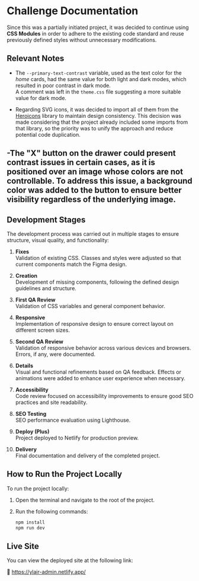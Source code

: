 # Challenge Documentation

Since this was a partially initiated project, it was decided to continue using **CSS Modules** in order to adhere to the existing code standard and reuse previously defined styles without unnecessary modifications.

## Relevant Notes

- The `--primary-text-contrast` variable, used as the text color for the _home_ cards, had the same value for both light and dark modes, which resulted in poor contrast in dark mode.  
  A comment was left in the `theme.css` file suggesting a more suitable value for dark mode.

- Regarding SVG icons, it was decided to import all of them from the [Heroicons](https://heroicons.com/) library to maintain design consistency. This decision was made considering that the project already included some imports from that library, so the priority was to unify the approach and reduce potential code duplication.

## -The "X" button on the drawer could present contrast issues in certain cases, as it is positioned over an image whose colors are not controllable. To address this issue, a background color was added to the button to ensure better visibility regardless of the underlying image.

## Development Stages

The development process was carried out in multiple stages to ensure structure, visual quality, and functionality:

1. **Fixes**  
   Validation of existing CSS. Classes and styles were adjusted so that current components match the Figma design.

2. **Creation**  
   Development of missing components, following the defined design guidelines and structure.

3. **First QA Review**  
   Validation of CSS variables and general component behavior.

4. **Responsive**  
   Implementation of responsive design to ensure correct layout on different screen sizes.

5. **Second QA Review**  
   Validation of responsive behavior across various devices and browsers. Errors, if any, were documented.

6. **Details**  
   Visual and functional refinements based on QA feedback. Effects or animations were added to enhance user experience when necessary.

7. **Accessibility**  
   Code review focused on accessibility improvements to ensure good SEO practices and site readability.

8. **SEO Testing**  
   SEO performance evaluation using Lighthouse.

9. **Deploy (Plus)**  
   Project deployed to Netlify for production preview.

10. **Delivery**  
    Final documentation and delivery of the completed project.

## How to Run the Project Locally

To run the project locally:

1. Open the terminal and navigate to the root of the project.
2. Run the following commands:

   ```bash
   npm install
   npm run dev
   ```

## Live Site

You can view the deployed site at the following link:

🔗 https://ylair-admin.netlify.app/
